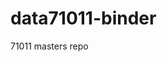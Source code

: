 # data71011-binder
71011 masters repo

[License]: https://github.com/TOG-98/data71011-binder/blob/main/LICENSE.md
